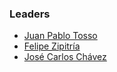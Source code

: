 ### Leaders
* [Juan Pablo Tosso](mailto:jptosso@gmail.com)
* [Felipe Zipitría](mailto:felipe.zipitria@owasp.org)
* [José Carlos Chávez](mailto:jcchavezs@gmail.com)
